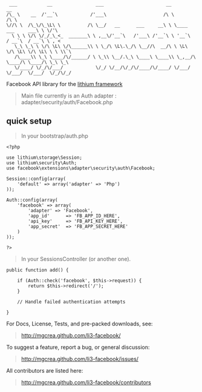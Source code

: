 	
	 ___           __                ___                       __                      __         
	/\_ \    __  /'__`\            /'___\                     /\ \                    /\ \        
	\//\ \  /\_\/\_\L\ \          /\ \__/   __      ___     __\ \ \____    ___     ___\ \ \/'\    
	  \ \ \ \/\ \/_/_\_<_  _______\ \ ,__\/'__`\   /'___\ /'__`\ \ '__`\  / __`\  / __`\ \ , <    
	   \_\ \_\ \ \/\ \L\ \/\______\\ \ \_/\ \L\.\_/\ \__//\  __/\ \ \L\ \/\ \L\ \/\ \L\ \ \ \\`\  
	   /\____\\ \_\ \____/\/______/ \ \_\\ \__/.\_\ \____\ \____\\ \_,__/\ \____/\ \____/\ \_\ \_\
	   \/____/ \/_/\/___/            \/_/ \/__/\/_/\/____/\/____/ \/___/  \/___/  \/___/  \/_/\/_/
																								  
																								  
Facebook API library for the [lithium framework](http://github.com/UnionOfRAD/lithium)

> Main file currently is an Auth adapter : adapter/security/auth/Facebook.php

## quick setup

> In your bootstrap/auth.php

	<?php

	use lithium\storage\Session;
	use lithium\security\Auth;
	use facebook\extensions\adapter\security\auth\Facebook;

	Session::config(array(
		'default' => array('adapter' => 'Php')
	));

	Auth::config(array(
		'facebook' => array(
			'adapter' => 'Facebook',
			'app_id'      => 'FB_APP_ID_HERE',
			'api_key'     => 'FB_API_KEY_HERE',
			'app_secret'  => 'FB_APP_SECRET_HERE'
		)
	));

	?>

> In your SessionsController (or another one).

	public function add() {

		if (Auth::check('facebook', $this->request)) {
			return $this->redirect('/');
		}

		// Handle failed authentication attempts

	}

For Docs, License, Tests, and pre-packed downloads, see:

> http://mgcrea.github.com/li3-facebook/

To suggest a feature, report a bug, or general discussion:

> http://mgcrea.github.com/li3-facebook/issues/

All contributors are listed here:

> http://mgcrea.github.com/li3-facebook/contributors